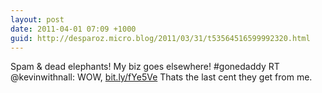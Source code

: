 ```yaml
---
layout: post
date: 2011-04-01 07:09 +1000
guid: http://desparoz.micro.blog/2011/03/31/t53564516599992320.html
---
```

Spam &amp; dead elephants! My biz goes elsewhere! #gonedaddy RT @kevinwithnall: WOW, [bit.ly/fYe5Ve](http://bit.ly/fYe5Ve) Thats the last cent they get from me.
